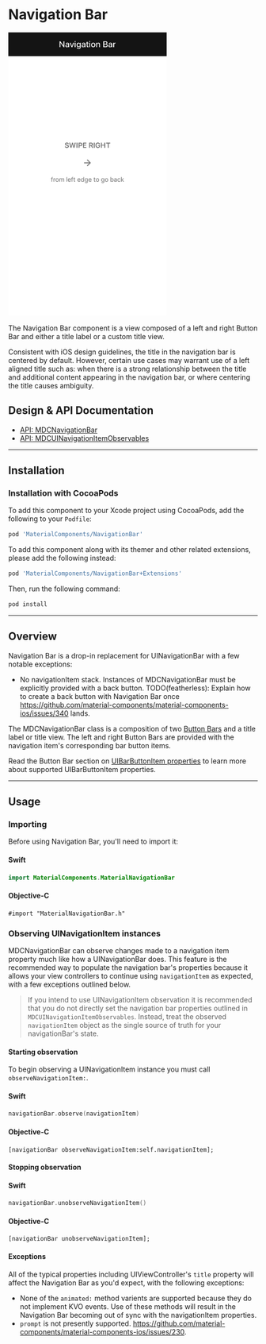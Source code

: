 <!--docs:
title: "Navigation Bars"
layout: detail
section: components
excerpt: "The Navigation Bar component is a view composed of a left and right Button Bar and either a title label or a custom title view."
iconId: toolbar
path: /catalog/flexible-headers/navigation-bars/
api_doc_root: true
-->

# Navigation Bar

<div class="article__asset article__asset--screenshot">
  <img src="docs/assets/navigation_bar.png" alt="Navigation Bar" width="320">
</div>

The Navigation Bar component is a view composed of a left and right Button Bar and either a title
label or a custom title view.

Consistent with iOS design guidelines, the title in the navigation bar is centered by default. However, certain use cases may warrant use of a left aligned title such as: when there is a strong relationship between the title and additional content appearing in the navigation bar, or where centering the title causes ambiguity.

## Design & API Documentation

<ul class="icon-list">
  <li class="icon-list-item icon-list-item--spec"><a href="https://material.io/components/ios/catalog/flexible-headers/navigation-bars/api-docs/Classes/MDCNavigationBar.html">API: MDCNavigationBar</a></li>
  <li class="icon-list-item icon-list-item--link"><a href="https://material.io/components/ios/catalog/flexible-headers/navigation-bars/api-docs/Protocols/MDCUINavigationItemObservables.html">API: MDCUINavigationItemObservables</a></li>
</ul>

- - -

## Installation

### Installation with CocoaPods

To add this component to your Xcode project using CocoaPods, add the following to your `Podfile`:

``` bash
pod 'MaterialComponents/NavigationBar'
```
<!--{: .code-renderer.code-renderer--install }-->

To add this component along with its themer and other related extensions, please add the following instead:
``` bash
pod 'MaterialComponents/NavigationBar+Extensions'
```

Then, run the following command:

``` bash
pod install
```

- - -

## Overview

Navigation Bar is a drop-in replacement for UINavigationBar with a few notable exceptions:

- No navigationItem stack. Instances of MDCNavigationBar must be explicitly provided with a back
  button. TODO(featherless): Explain how to create a back button with Navigation Bar once
  https://github.com/material-components/material-components-ios/issues/340 lands.

The MDCNavigationBar class is a composition of two [Button Bars](../ButtonBar) and a title label or
title view. The left and right Button Bars are provided with the navigation item's corresponding bar
button items.

Read the Button Bar section on
[UIBarButtonItem properties](../ButtonBar/#uibarbuttonitem-properties) to learn more about supported
UIBarButtonItem properties.




- - -

## Usage

### Importing

Before using Navigation Bar, you'll need to import it:

<!--<div class="material-code-render" markdown="1">-->
#### Swift
``` swift
import MaterialComponents.MaterialNavigationBar
```

#### Objective-C

``` objc
#import "MaterialNavigationBar.h"
```
<!--</div>-->

### Observing UINavigationItem instances

MDCNavigationBar can observe changes made to a navigation item property much like how a
UINavigationBar does. This feature is the recommended way to populate the navigation bar's
properties because it allows your view controllers to continue using `navigationItem` as expected,
with a few exceptions outlined below.

> If you intend to use UINavigationItem observation it is recommended that you do not directly set
> the navigation bar properties outlined in `MDCUINavigationItemObservables`. Instead, treat the
> observed `navigationItem` object as the single source of truth for your navigationBar's state.

#### Starting observation

To begin observing a UINavigationItem instance you must call `observeNavigationItem:`.

<!--<div class="material-code-render" markdown="1">-->
#### Swift
``` swift
navigationBar.observe(navigationItem)
```

#### Objective-C
``` objc
[navigationBar observeNavigationItem:self.navigationItem];
```
<!--</div>-->

#### Stopping observation

<!--<div class="material-code-render" markdown="1">-->
#### Swift
``` swift
navigationBar.unobserveNavigationItem()
```

#### Objective-C
``` objc
[navigationBar unobserveNavigationItem];
```
<!--</div>-->

#### Exceptions

All of the typical properties including UIViewController's `title` property will affect the
Navigation Bar as you'd expect, with the following exceptions:

- None of the `animated:` method varients are supported because they do not implement KVO events.
  Use of these methods will result in the Navigation Bar becoming out of sync with the
  navigationItem properties.
- `prompt` is not presently supported. https://github.com/material-components/material-components-ios/issues/230.

